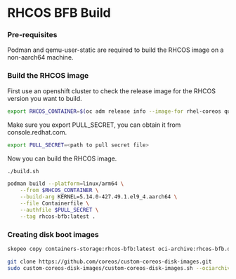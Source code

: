 # RHCOS BFB Build

### Pre-requisites
Podman and qemu-user-static are required to build the RHCOS image on a non-aarch64 machine.


### Build the RHCOS image
First use an openshift cluster to check the release image for the RHCOS version you want to build.
```bash
export RHCOS_CONTAINER=$(oc adm release info --image-for rhel-coreos quay.io/openshift-release-dev/ocp-release:4.17.9-aarch64)
```

Make sure you export PULL_SECRET, you can obtain it from console.redhat.com.
```bash
export PULL_SECRET=<path to pull secret file>
```

Now you can build the RHCOS image.
```bash
./build.sh

podman build --platform=linux/arm64 \
    --from $RHCOS_CONTAINER \
    --build-arg KERNEL=5.14.0-427.49.1.el9_4.aarch64 \
    --file Containerfile \
    --authfile $PULL_SECRET \
    --tag rhcos-bfb:latest .
```

### Creating disk boot images
```bash
skopeo copy containers-storage:rhcos-bfb:latest oci-archive:rhcos-bfb.ociarchive

git clone https://github.com/coreos/custom-coreos-disk-images.git
sudo custom-coreos-disk-images/custom-coreos-disk-images.sh --ociarchive rhcos-bfb.ociarchive --platforms metal
```
